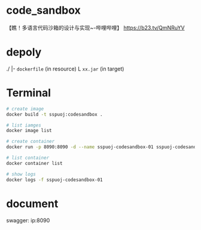 # code_sandbox
【瞧！多语言代码沙箱的设计与实现~-哔哩哔哩】 https://b23.tv/QmNRuYV

# depoly
./
|- `dockerfile` (in resource)
L `xx.jar` (in target)
 
# Terminal
```bash
# create image
docker build -t sspuoj:codesandbox .

# list iamges
docker image list

# create container
docker run -p 8090:8090 -d --name sspuoj-codesandbox-01 sspuoj-codesandbox

# list container
docker container list

# show logs
docker logs -f sspuoj-codesandbox-01
```
# document

swagger:
ip:8090
